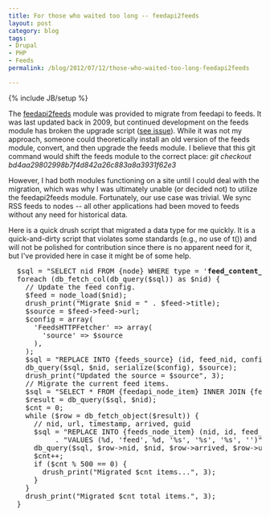 ```yaml
---
title: For those who waited too long -- feedapi2feeds
layout: post
category: blog
tags:
- Drupal
- PHP
- Feeds
permalink: /blog/2012/07/12/those-who-waited-too-long-feedapi2feeds

---
```

{% include JB/setup %}
<div id="node-159" class="node node-blog node-promoted">
  <div class="content clearfix">
    <div class="field field-name-body field-type-text-with-summary field-label-hidden"><div class="field-items"><div class="field-item even"><p>The <a href="https://github.com/developmentseed/FeedAPI2Feeds">feedapi2feeds</a> module was provided to migrate from feedapi to feeds. It was last updated back in 2009, but continued development on the feeds module has broken the upgrade script (<a href="http://drupal.org/node/955388">see issue</a>). While it was not my approach, someone could theoretically install an old version of the feeds module, convert, and then upgrade the feeds module. I believe that this git command would shift the feeds module to the correct place: <em>git checkout bd4aa29802998b7f4d842a26c883a8a3931f62e3</em></p>
<p>However, I had both modules functioning on a site until I could deal with the migration, which was why I was ultimately unable (or decided not) to utilize the feedapi2feeds module. Fortunately, our use case was trivial. We sync RSS feeds to nodes -- all other applications had been moved to feeds without any need for historical data.</p>
<p>Here is a quick drush script that migrated a data type for me quickly. It is a quick-and-dirty script that violates some standards (e.g., no use of t()) and will not be polished for contribution since there is no apparent need for it, but I've provided here in case it might be of some help.</p>
<pre class="brush:php">
  $sql = "SELECT nid FROM {node} WHERE type = '<strong>feed_content_type_name</strong>' ORDER BY nid";
  foreach (db_fetch_col(db_query($sql)) as $nid) {
    // Update the feed config.
    $feed = node_load($nid);
    drush_print("Migrate $nid = " . $feed-&gt;title);
    $source = $feed-&gt;feed-&gt;url;
    $config = array(
      'FeedsHTTPFetcher' =&gt; array(
        'source' =&gt; $source
      ),
    );
    $sql = "REPLACE INTO {feeds_source} (id, feed_nid, config, source) VALUES ('feed', %d, '%s', '%s')";
    db_query($sql, $nid, serialize($config), $source);
    drush_print("Updated the source = $source", 3);
    // Migrate the current feed items.
    $sql = "SELECT * FROM {feedapi_node_item} INNER JOIN {feedapi_node_item_feed} ON nid = feed_item_nid WHERE feed_nid = %d ORDER BY nid";
    $result = db_query($sql, $nid); 
    $cnt = 0; 
    while ($row = db_fetch_object($result)) { 
      // nid, url, timestamp, arrived, guid 
      $sql = "REPLACE INTO {feeds_node_item} (nid, id, feed_nid, imported, url, guid, hash) " <span class="Apple-tab-span"> </span> 
           . "VALUES (%d, 'feed', %d, '%s', '%s', '%s', '')"; 
      db_query($sql, $row-&gt;nid, $nid, $row-&gt;arrived, $row-&gt;url, $row-&gt;guid); 
      $cnt++; 
      if ($cnt % 500 == 0) { 
        drush_print("Migrated $cnt items...", 3); 
      }
    } 
    drush_print("Migrated $cnt total items.", 3); 
  }</pre>
</div></div></div>  </div>
</div>
